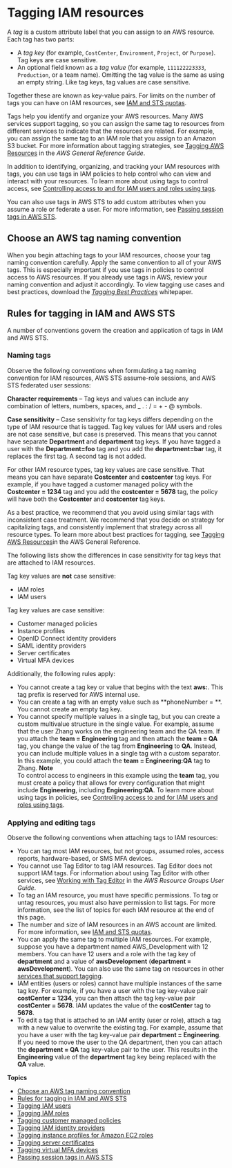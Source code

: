 # Tagging IAM resources<a name="id_tags"></a>

A *tag* is a custom attribute label that you can assign to an AWS resource\. Each tag has two parts:
+ A *tag key* \(for example, `CostCenter`, `Environment`, `Project`, or `Purpose`\)\. Tag keys are case sensitive\.
+ An optional field known as a *tag value* \(for example, `111122223333`, `Production`, or a team name\)\. Omitting the tag value is the same as using an empty string\. Like tag keys, tag values are case sensitive\.

Together these are known as key\-value pairs\. For limits on the number of tags you can have on IAM resources, see [IAM and STS quotas](reference_iam-quotas.md)\.

Tags help you identify and organize your AWS resources\. Many AWS services support tagging, so you can assign the same tag to resources from different services to indicate that the resources are related\. For example, you can assign the same tag to an IAM role that you assign to an Amazon S3 bucket\. For more information about tagging strategies, see [Tagging AWS Resources](https://docs.aws.amazon.com/general/latest/gr/aws_tagging.html) in the *AWS General Reference Guide*\.

In addition to identifying, organizing, and tracking your IAM resources with tags, you can use tags in IAM policies to help control who can view and interact with your resources\. To learn more about using tags to control access, see [Controlling access to and for IAM users and roles using tags](access_iam-tags.md)\.

You can also use tags in AWS STS to add custom attributes when you assume a role or federate a user\. For more information, see [Passing session tags in AWS STS](id_session-tags.md)\.

## Choose an AWS tag naming convention<a name="id_tags_naming"></a>

When you begin attaching tags to your IAM resources, choose your tag naming convention carefully\. Apply the same convention to all of your AWS tags\. This is especially important if you use tags in policies to control access to AWS resources\. If you already use tags in AWS, review your naming convention and adjust it accordingly\. To view tagging use cases and best practices, download the *[Tagging Best Practices](https://d1.awsstatic.com/whitepapers/aws-tagging-best-practices.pdf)* whitepaper\.

## Rules for tagging in IAM and AWS STS<a name="id_tags_rules"></a>

A number of conventions govern the creation and application of tags in IAM and AWS STS\.

### Naming tags<a name="id_tags_rules_creating"></a>

Observe the following conventions when formulating a tag naming convention for IAM resources, AWS STS assume\-role sessions, and AWS STS federated user sessions:

**Character requirements** – Tag keys and values can include any combination of letters, numbers, spaces, and \_ \. : / = \+ \- @ symbols\.

**Case sensitivity** – Case sensitivity for tag keys differs depending on the type of IAM resource that is tagged\. Tag key values for IAM users and roles are not case sensitive, but case is preserved\. This means that you cannot have separate **Department** and **department** tag keys\. If you have tagged a user with the **Department=foo** tag and you add the **department=bar** tag, it replaces the first tag\. A second tag is not added\.

For other IAM resource types, tag key values are case sensitive\. That means you can have separate **Costcenter** and **costcenter** tag keys\. For example, if you have tagged a customer managed policy with the **Costcenter = 1234** tag and you add the **costcenter = 5678** tag, the policy will have both the **Costcenter** and **costcenter** tag keys\.

As a best practice, we recommend that you avoid using similar tags with inconsistent case treatment\. We recommend that you decide on strategy for capitalizing tags, and consistently implement that strategy across all resource types\. To learn more about best practices for tagging, see [Tagging AWS Resources](https://docs.aws.amazon.com/general/latest/gr/aws_tagging.html)in the AWS General Reference\.

The following lists show the differences in case sensitivity for tag keys that are attached to IAM resources\.

Tag key values are **not** case sensitive:
+ IAM roles
+ IAM users

Tag key values are case sensitive:
+ Customer managed policies
+ Instance profiles
+ OpenID Connect identity providers
+ SAML identity providers
+ Server certificates
+ Virtual MFA devices

Additionally, the following rules apply:
+ You cannot create a tag key or value that begins with the text **aws:**\. This tag prefix is reserved for AWS internal use\.
+ You can create a tag with an empty value such as **phoneNumber = **\. You cannot create an empty tag key\.
+ You cannot specify multiple values in a single tag, but you can create a custom multivalue structure in the single value\. For example, assume that the user Zhang works on the engineering team and the QA team\. If you attach the **team = Engineering** tag and then attach the **team = QA** tag, you change the value of the tag from **Engineering** to **QA**\. Instead, you can include multiple values in a single tag with a custom separator\. In this example, you could attach the **team = Engineering:QA** tag to Zhang\.
**Note**  
To control access to engineers in this example using the **team** tag, you must create a policy that allows for every configuration that might include **Engineering**, including **Engineering:QA**\. To learn more about using tags in policies, see [Controlling access to and for IAM users and roles using tags](access_iam-tags.md)\.

### Applying and editing tags<a name="id_tags_rules_applying"></a>

Observe the following conventions when attaching tags to IAM resources:
+ You can tag most IAM resources, but not groups, assumed roles, access reports, hardware\-based, or SMS MFA devices\.
+ You cannot use Tag Editor to tag IAM resources\. Tag Editor does not support IAM tags\. For information about using Tag Editor with other services, see [Working with Tag Editor](https://docs.aws.amazon.com/awsconsolehelpdocs/latest/gsg/tag-editor.html) in the *AWS Resource Groups User Guide*\.
+ To tag an IAM resource, you must have specific permissions\. To tag or untag resources, you must also have permission to list tags\. For more information, see the list of topics for each IAM resource at the end of this page\. 
+ The number and size of IAM resources in an AWS account are limited\. For more information, see [IAM and STS quotas](reference_iam-quotas.md)\.
+ You can apply the same tag to multiple IAM resources\. For example, suppose you have a department named AWS\_Development with 12 members\. You can have 12 users and a role with the tag key of **department** and a value of **awsDevelopment** \(**department = awsDevelopment**\)\. You can also use the same tag on resources in other [services that support tagging](reference_aws-services-that-work-with-iam.md)\.
+ IAM entities \(users or roles\) cannot have multiple instances of the same tag key\. For example, if you have a user with the tag key\-value pair **costCenter = 1234**, you can then attach the tag key\-value pair **costCenter = 5678**\. IAM updates the value of the **costCenter** tag to **5678**\.
+ To edit a tag that is attached to an IAM entity \(user or role\), attach a tag with a new value to overwrite the existing tag\. For example, assume that you have a user with the tag key\-value pair **department = Engineering**\. If you need to move the user to the QA department, then you can attach the **department = QA** tag key\-value pair to the user\. This results in the **Engineering** value of the **department** tag key being replaced with the **QA** value\.

**Topics**
+ [Choose an AWS tag naming convention](#id_tags_naming)
+ [Rules for tagging in IAM and AWS STS](#id_tags_rules)
+ [Tagging IAM users](id_tags_users.md)
+ [Tagging IAM roles](id_tags_roles.md)
+ [Tagging customer managed policies](id_tags_customer-managed-policies.md)
+ [Tagging IAM identity providers](id_tags_idps.md)
+ [Tagging instance profiles for Amazon EC2 roles](id_tags_instance-profiles.md)
+ [Tagging server certificates](id_tags_server-certificates.md)
+ [Tagging virtual MFA devices](id_tags_virtual-mfa.md)
+ [Passing session tags in AWS STS](id_session-tags.md)